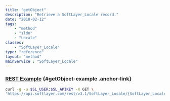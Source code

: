 ```yaml
---
title: "getObject"
description: "Retrieve a SoftLayer_Locale record."
date: "2018-02-12"
tags:
    - "method"
    - "sldn"
    - "Locale"
classes:
    - "SoftLayer_Locale"
type: "reference"
layout: "method"
mainService : "SoftLayer_Locale"
---
```


### [REST Example](#getObject-example) <a href="/article/rest/"><i class="fas fa-question"></i></a> {#getObject-example .anchor-link} 
```bash
curl -g -u $SL_USER:$SL_APIKEY -X GET \
'https://api.softlayer.com/rest/v3.1/SoftLayer_Locale/{SoftLayer_LocaleID}/getObject'
```
